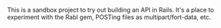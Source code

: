 This is a sandbox project to try out building an API in Rails. It's a place to experiment with the Rabl gem, POSTing files as multipart/fort-data, etc.
